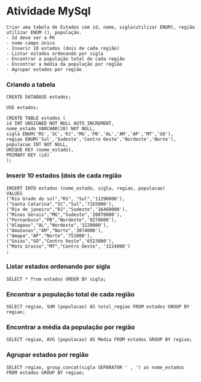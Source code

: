 # Atividade MySql

	Criar uma tabela de Estados com id, nome, sigla(utilizar ENUM), região utilizar ENUM (), população.
	- Id deve ser a PK
	- nome campo único
	- Inserir 10 estados (dois de cada região)
	- Listar estados ordenando por sigla
	- Encontrar a população total de cada região
	- Encontrar a média da população por região
	- Agrupar estados por região

### Criando a tabela
	CREATE DATABASE estados;

	USE estados;

	CREATE TABLE estados (
	id INT UNSIGNED NOT NULL AUTO_INCREMENT,
	nome_estado VARCHAR(20) NOT NULL,
	sigla ENUM('RS','SC','RJ','MG','PB','AL','AM','AP','MT','GO'),
	regiao ENUM('Sul','Sudeste','Centro Oeste','Nordeste','Norte'),
	populacao INT NOT NULL,
	UNIQUE KEY (nome_estado),
	PRIMARY KEY (id) 
	);
	
### Inserir 10 estados (dois de cada região

	INSERT INTO estados (nome_estado, sigla, regiao, populacao) 
	VALUES 
	("Rio Grade do sul","RS", "Sul",'11290000'),
	("Santa Catarina","SC","Sul",'7165000'),
	("Rio de janeiro","RJ","Sudeste",'16460000'),
	("Minas Gerais","MG","Sudeste",'20870000'),
	("Pernanbuco","PB","Nordeste",'9278000'),
	("Alagoas","AL","Nordeste",'3220000'),
	("Amazonas","AM","Norte",'3874000'),
	("Amapa","AP","Norte",'751000'),
	("Goias","GO","Centro Oeste",'6523000'),
	("Mato Grosso","MT","Centro Oeste", '3224000')
	;

### Listar estados ordenando por sigla

	SELECT * from estados ORDER BY sigla;

### Encontrar a população total de cada região

	SELECT regiao, SUM (populacao) AS total_regiao FROM estados GROUP BY regiao;

### Encontrar a média da população por região

	SELECT regiao, AVG (populacao) AS Media FROM estados GROUP BY regiao;

### Agrupar estados por região

	SELECT regiao, group_concat(sigla SEPARATOR ' , ') as nome_estados FROM estados GROUP BY regiao;
	

